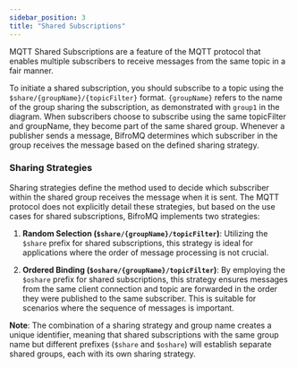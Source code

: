 ```yaml
---
sidebar_position: 3
title: "Shared Subscriptions"
---
```


MQTT Shared Subscriptions are a feature of the MQTT protocol that enables multiple subscribers to receive messages from the same topic in a fair manner.

To initiate a shared subscription, you should subscribe to a topic using the `$share/{groupName}/{topicFilter}` format. `{groupName}` refers to the name of the group sharing the subscription, as demonstrated with `group1` in the diagram.
When subscribers choose to subscribe using the same topicFilter and groupName, they become part of the same shared group. Whenever a publisher sends a message, BifroMQ determines which subscriber in the group receives the message based on the defined sharing strategy.

### Sharing Strategies

Sharing strategies define the method used to decide which subscriber within the shared group receives the message when it is sent. The MQTT protocol does not explicitly detail these strategies, but based on the use cases for shared subscriptions, BifroMQ implements two strategies:

1. **Random Selection (`$share/{groupName}/topicFilter`)**: Utilizing the `$share` prefix for shared subscriptions, this strategy is ideal for applications where the order of message processing is not crucial.

2. **Ordered Binding (`$oshare/{groupName}/topicFilter`)**: By employing the `$oshare` prefix for shared subscriptions, this strategy ensures messages from the same client connection and topic are forwarded in the order they were published to the same subscriber. This is suitable for scenarios where the sequence of messages is important.

**Note**: The combination of a sharing strategy and group name creates a unique identifier, meaning that shared subscriptions with the same group name but different prefixes (`$share` and `$oshare`) will establish separate shared groups, each with its own sharing strategy.